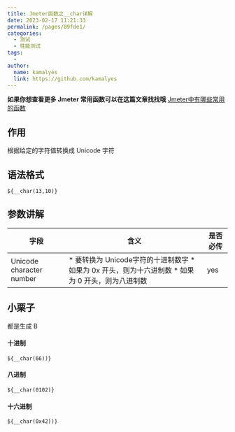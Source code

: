 ```yaml
---
title: Jmeter函数之__char详解
date: 2023-02-17 11:21:33
permalink: /pages/89fde1/
categories:
  - 测试
  - 性能测试
tags:
  - 
author: 
  name: kamalyes
  link: https://github.com/kamalyes
---
```

**如果你想查看更多 Jmeter 常用函数可以在这篇文章找找哦**
[Jmeter中有哪些常用的函数](./Jmeter中有哪些常用的函数.md)

作用
--

根据给定的字符值转换成 Unicode 字符

语法格式
----

```
${__char(13,10)}
```

参数讲解
----

| 字段 | 含义 | 是否必传 |
| --- | --- | --- |
| Unicode character number | *   要转换为 Unicode字符的十进制数字 *   如果为 0x 开头，则为十六进制数 *   如果为 0 开头，则为八进制数 | yes

小栗子
---

都是生成 B

#### 十进制

```
${__char(66))}
```

#### 八进制

```
${__char(0102)}
```

#### 十六进制

```
${__char(0x42))}
```
